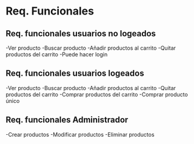# Req. Funcionales

## Req. funcionales usuarios no logeados
-Ver producto
-Buscar producto
-Añadir productos al carrito
-Quitar productos del carrito
-Puede hacer login

## Req. funcionales usuarios logeados
-Ver producto
-Buscar producto
-Añadir productos al carrito
-Quitar productos del carrito
-Comprar productos del carrito
-Comprar producto único

## Req. funcionales Administrador
-Crear productos
-Modificar productos
-Eliminar productos